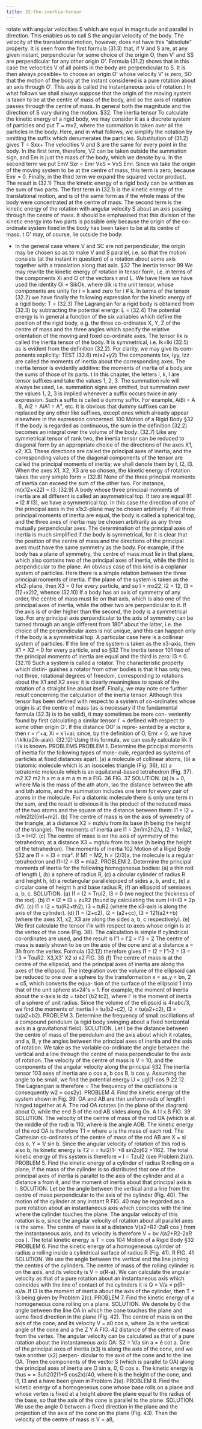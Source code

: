```yaml
---
title: 32-the-inertia-tensor
---
```

rotate with angular velocities S which are equal in magnitude and parallel
in direction. This enables us to call S the angular velocity of the body. The
velocity of the translational motion, however, does not have this "absolute"
property.
It is seen from the first formula (31.3) that, if V and S are, at any given
instant, perpendicular for some choice of the origin O, then V' and SS are
perpendicular for any other origin O'. Formula (31.2) shows that in this case
the velocities V of all points in the body are perpendicular to S. It is then
always possible+ to choose an origin O' whose velocity V' is zero, SO that the
motion of the body at the instant considered is a pure rotation about an axis
through O'. This axis is called the instantaneous axis of rotation.t
In what follows we shall always suppose that the origin of the moving
system is taken to be at the centre of mass of the body, and so the axis of
rotation passes through the centre of mass. In general both the magnitude
and the direction of S vary during the motion.
$32. The inertia tensor
To calculate the kinetic energy of a rigid body, we may consider it as a
discrete system of particles and put T = mv2, where the summation is
taken over all the particles in the body. Here, and in what follows, we simplify
the notation by omitting the suffix which denumerates the particles.
Substitution of (31.2) gives
T = Sxx+
The velocities V and S are the same for every point in the body. In the first
term, therefore, V2 can be taken outside the summation sign, and Em is
just the mass of the body, which we denote by u. In the second term we put
EmV Sxr = Emr VxS = VxS Emr. Since we take the origin of the
moving system to be at the centre of mass, this term is zero, because Emr = 0.
Finally, in the third term we expand the squared vector product. The result
is
(32.1)
Thus the kinetic energy of a rigid body can be written as the sum of two
parts. The first term in (32.1) is the kinetic energy of the translational motion,
and is of the same form as if the whole mass of the body were concentrated
at the centre of mass. The second term is the kinetic energy of the rotation
with angular velocity S about an axis passing through the centre of mass.
It should be emphasised that this division of the kinetic energy into two parts
is possible only because the origin of the co-ordinate system fixed in the
body has been taken to be at its centre of mass.
t O' may, of course, lie outside the body.
+ In the general case where V and SC are not perpendicular, the origin may be chosen so
as to make V and S parallel, i.e. so that the motion consists (at the instant in question) of a
rotation about some axis together with a translation along that axis.
§32
The inertia tensor
99
We may rewrite the kinetic energy of rotation in tensor form, i.e. in terms
of the components Xi and O of the vectors r and L. We have
Here we have used the identity Oi = SikOk, where dik is the unit tensor,
whose components are unity for i = k and zero for i # k. In terms of the
tensor
(32.2)
we have finally the following expression for the kinetic energy of a rigid
body:
T =
(32.3)
The Lagrangian for a rigid body is obtained from (32.3) by subtracting
the potential energy:
L =
(32.4)
The potential energy is in general a function of the six variables which define
the position of the rigid body, e.g. the three co-ordinates X, Y, Z of the
centre of mass and the three angles which specify the relative orientation of
the moving and fixed co-ordinate axes.
The tensor Iik is called the inertia tensor of the body. It is symmetrical,
i.e.
Ik=Iki
(32.5)
as is evident from the definition (32.2). For clarity, we may give its com-
ponents explicitly:
TEST
(32.6)
m(x2+y2)
The components Ixx, Iyy, Izz are called the moments of inertia about the
corresponding axes.
The inertia tensor is evidently additive: the moments of inertia of a body
are the sums of those of its parts.
t In this chapter, the letters i, k, l are tensor suffixes and take the values 1, 2, 3. The
summation rule will always be used, i.e. summation signs are omitted, but summation over
the values 1, 2, 3 is implied whenever a suffix occurs twice in any expression. Such a suffix is
called a dummy suffix. For example, AiBi = A . B, Ai2 = AiA1 = A², etc. It is obvious that
dummy suffixes can be replaced by any other like suffixes, except ones which already appear
elsewhere in the expression concerned.
100
Motion of a Rigid Body
§32
If the body is regarded as continuous, the sum in the definition (32.2)
becomes an integral over the volume of the body:
(32.7)
Like any symmetrical tensor of rank two, the inertia tensor can be reduced
to diagonal form by an appropriate choice of the directions of the axes
X1, x2, X3. These directions are called the principal axes of inertia, and the
corresponding values of the diagonal components of the tensor are called the
principal moments of inertia; we shall denote them by I, I2, I3. When the
axes X1, X2, X3 are so chosen, the kinetic energy of rotation takes the very
simple form
=
(32.8)
None of the three principal moments of inertia can exceed the sum of the
other two. For instance,
m(x12+x22) = I3.
(32.9)
A body whose three principal moments of inertia are all different is called
an asymmetrical top. If two are equal (I1 = I2 # I3), we have a symmetrical
top. In this case the direction of one of the principal axes in the x1x2-plane
may be chosen arbitrarily. If all three principal moments of inertia are equal,
the body is called a spherical top, and the three axes of inertia may be chosen
arbitrarily as any three mutually perpendicular axes.
The determination of the principal axes of inertia is much simplified if
the body is symmetrical, for it is clear that the position of the centre of mass
and the directions of the principal axes must have the same symmetry as
the body. For example, if the body has a plane of symmetry, the centre of
mass must lie in that plane, which also contains two of the principal axes of
inertia, while the third is perpendicular to the plane. An obvious case of this
kind is a coplanar system of particles. Here there is a simple relation between
the three principal moments of inertia. If the plane of the system is taken as
the x1x2-plane, then X3 = 0 for every particle, and so I = mx22, I2 = 12,
I3 = (12+x2)2, whence
(32.10)
If a body has an axis of symmetry of any order, the centre of mass must lie
on that axis, which is also one of the principal axes of inertia, while the other
two are perpendicular to it. If the axis is of order higher than the second,
the body is a symmetrical top. For any principal axis perpendicular to the
axis of symmetry can be turned through an angle different from 180° about the
latter, i.e. the choice of the perpendicular axes is not unique, and this can
happen only if the body is a symmetrical top.
A particular case here is a collinear system of particles. If the line of the
system is taken as the x3-axis, then X1 = X2 = 0 for every particle, and so
§32
The inertia tensor
101
two of the principal moments of inertia are equal and the third is zero:
I3 = 0.
(32.11)
Such a system is called a rotator. The characteristic property which distin-
guishes a rotator from other bodies is that it has only two, not three, rotational
degrees of freedom, corresponding to rotations about the X1 and X2 axes: it
is clearly meaningless to speak of the rotation of a straight line about itself.
Finally, we may note one further result concerning the calculation of the
inertia tensor. Although this tensor has been defined with respect to a system
of co-ordinates whose origin is at the centre of mass (as is necessary if the
fundamental formula (32.3) is to be valid), it may sometimes be more con-
veniently found by first calculating a similar tensor I' =
defined with respect to some other origin O'. If the distance OO' is repre-
sented by a vector a, then r = r'+a, Xi = x'i+ai; since, by the definition
of O, Emr = 0, we have
I'ikIk(a2ik-aiak).
(32.12)
Using this formula, we can easily calculate Iik if I'ik is known.
PROBLEMS
PROBLEM 1. Determine the principal moments of inertia for the following types of mole-
cule, regarded as systems of particles at fixed distances apart: (a) a molecule of collinear
atoms, (b) a triatomic molecule which is an isosceles triangle (Fig. 36), (c) a tetratomic
molecule which is an equilateral-based tetrahedron (Fig. 37).
m2
X2
m2
h
x
m
a
a
m
a
m
m
a
FIG. 36
FIG. 37
SOLUTION. (a)
Is = 0,
where Ma is the mass of the ath atom, lao the distance between the ath and bth atoms, and
the summation includes one term for every pair of atoms in the molecule.
For a diatomic molecule there is only one term in the sum, and the result is obvious it is
the product of the reduced mass of the two atoms and the square of the distance between
them: I1 = I2 = m1m2l2((m1+m2).
(b) The centre of mass is on the axis of symmetry of the triangle, at a distance X2 = mzh/u
from its base (h being the height of the triangle). The moments of inertia are I1 = 2m1m2h2/u,
I2 = 1m1a2, I3 = I+I2.
(c) The centre of mass is on the axis of symmetry of the tetrahedron, at a distance
X3 = mgh/u from its base (h being the height of the tetrahedron). The moments of inertia
102
Motion of a Rigid Body
§32
are I1 = = I3 = mia². If M1 = M2, h = (2/3)a, the molecule is a
regular tetrahedron and I1=I2 = I3 = mia2.
PROBLEM 2. Determine the principal moments of inertia for the following homogeneous
bodies: (a) a thin rod of length l, (b) a sphere of radius R, (c) a circular cylinder of radius R
and height h, (d) a rectangular parallelepiped of sides a, b, and c, (e) a circular cone of height
h and base radius R, (f) an ellipsoid of semiaxes a, b, c.
SOLUTION. (a) I1 = I2 = Trul2, I3 = 0 (we neglect the thickness of the rod).
(b) I1 = I2 = I3 = zuR2 (found by calculating the sum I+I+I3 = 2p dV).
(c) I1 = I2 = tu(R2+th2), I3 = tuR2 (where the x3-axis is along the axis of the cylinder).
(d) I1 = (2+c2), I2 = (a2+cc), I3 = 121(a2++b) (where the axes X1, x2, X3 are
along the sides a, b, c respectively).
(e) We first calculate the tensor I'ik with respect to axes whose origin is at the vertex of
the cone (Fig. 38). The calculation is simple if cylindrical co-ordinates are used, and the result
is I'1 = I'2 = I'3 = 2 The centre of mass is easily shown to be on the
axis of the cone and at a distance a = 3h from the vertex. Formula (32.12) therefore gives
I1 = I2 = I'1-2 = I3 = I'3 = TouR2.
X3,X3'
X2
xi
x2
FIG. 38
(f) The centre of mass is at the centre of the ellipsoid, and the principal axes of inertia are
along the axes of the ellipsoid. The integration over the volume of the ellipsoid can be reduced
to one over a sphere by the transformation x = as,y = bn, 2 = c5, which converts the equa-
tion of the surface of the ellipsoid 1 into that of the unit sphere
st+24's = 1.
For example, the moment of inertia about the x-axis is
dz
= tabcI'(b2 tc2),
where I' is the moment of inertia of a sphere of unit radius. Since the volume of the ellipsoid
is 4nabc/3, we find the moments of inertia I = tu(b2+c2), I2 = tu(a2+c2), I3 = tu(a2+b2).
PROBLEM 3. Determine the frequency of small oscillations of a compound pendulum (a
rigid body swinging about a fixed horizontal axis in a gravitational field).
SOLUTION. Let l be the distance between the centre of mass of the pendulum and the axis
about which it rotates, and a, B, y the angles between the principal axes of inertia and the
axis of rotation. We take as the variable co-ordinate the angle between the vertical
and a line through the centre of mass perpendicular to the axis of rotation. The velocity of
the centre of mass is V = 10, and the components of the angular velocity along the principal
§32
The inertia tensor
103
axes of inertia are o cos a, b cos B, b cos y. Assuming the angle to be small, we find the
potential energy U = ugl(1-cos 9 22 12. The Lagrangian is therefore
=
The frequency of the oscillations is consequently
w2 = cos2y).
PROBLEM 4. Find the kinetic energy of the system shown in Fig. 39: OA and AB are thin
uniform rods of length l hinged together at A. The rod OA rotates (in the plane of the diagram)
about O, while the end B of the rod AB slides along Ox.
A
l
l
x
B
FIG. 39
SOLUTION. The velocity of the centre of mass of the rod OA (which is at the middle of
the rod) is 110, where is the angle AOB. The kinetic energy of the rod OA is therefore
T1 = where u is the mass of each rod.
The Cartesian co-ordinates of the centre of mass of the rod AB are X = sl cos o, Y
= 1/ sin b. Since the angular velocity of rotation of this rod is also b, its kinetic energy is
T2 = = tul2(1- +8 sin2o)62 +1162. The total kinetic energy of this
system is therefore = I = Tzul2 (see Problem 2(a)).
PROBLEM 5. Find the kinetic energy of a cylinder of radius R rolling on a plane, if the mass
of the cylinder is so distributed that one of the principal axes of inertia is parallel to the axis
of the cylinder and at a distance a from it, and the moment of inertia about that principal
axis is I.
SOLUTION. Let be the angle between the vertical and a line from the centre of mass
perpendicular to the axis of the cylinder (Fig. 40). The motion of the cylinder at any instant
R
FIG. 40
may be regarded as a pure rotation about an instantaneous axis which coincides with the
line where the cylinder touches the plane. The angular velocity of this rotation is o, since
the angular velocity of rotation about all parallel axes is the same. The centre of mass is at a
distance V(a2+R2-2aR cos ) from the instantaneous axis, and its velocity is therefore
V = bv /(a2+R2-2aR cos ). The total kinetic energy is
T = cos
104
Motion of a Rigid Body
§32
PROBLEM 6. Find the kinetic energy of a homogeneous cylinder of radius a rolling inside
a cylindrical surface of radius R (Fig. 41).
R
FIG. 41
SOLUTION. We use the angle between the vertical and the line joining the centres of the
cylinders. The centre of mass of the rolling cylinder is on the axis, and its velocity is V =
o(R-a). We can calculate the angular velocity as that of a pure rotation about an instantaneous
axis which coincides with the line of contact of the cylinders it is Q = V/a = p(R-a)/a.
If I3 is the moment of inertia about the axis of the cylinder, then
T =
I3 being given by Problem 2(c).
PROBLEM 7. Find the kinetic energy of a homogeneous cone rolling on a plane.
SOLUTION. We denote by 0 the angle between the line OA in which the cone touches the
plane and some fixed direction in the plane (Fig. 42). The centre of mass is on the axis of the
cone, and its velocity V = a0 cos a, where 2a is the vertical angle of the cone and a the
Z
Y
A
FIG. 42
distance of the centre of mass from the vertex. The angular velocity can be calculated as
that of a pure rotation about the instantaneous axis OA: S2 = V/a sin a = é cot a. One of
the principal axes of inertia (x3) is along the axis of the cone, and we take another (x2) perpen-
dicular to the axis of the cone and to the line OA. Then the components of the vector S
(which is parallel to OA) along the principal axes of inertia are O sin a, 0, O cos a. The kinetic
energy is thus
=
= 3uh202(1+5 cos2x)/40,
where h is the height of the cone, and I1, I3 and a have been given in Problem 2(e).
PROBLEM 8. Find the kinetic energy of a homogeneous cone whose base rolls on a plane
and whose vertex is fixed at a height above the plane equal to the radius of the base, so that
the axis of the cone is parallel to the plane.
SOLUTION. We use the angle 0 between a fixed direction in the plane and the projection
of the axis of the cone on the plane (Fig. 43). Then the velocity of the centre of mass is V = aß,
